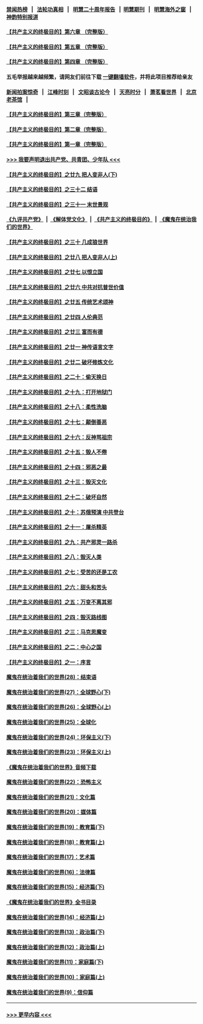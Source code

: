 #### [禁闻热榜](热点新闻.md?=0)  &nbsp;&nbsp;|&nbsp;&nbsp; [法轮功真相](https://github.com/gfw-breaker/truth/blob/master/README.md?=0) &nbsp;&nbsp;|&nbsp;&nbsp; [明慧二十周年报告](https://github.com/gfw-breaker/mh-reports/blob/master/README.md?=0) &nbsp;&nbsp;|&nbsp;&nbsp;[明慧期刊](https://github.com/gfw-breaker/mh-qikan) &nbsp;&nbsp;|&nbsp;&nbsp; [明慧海外之窗](https://github.com/gfw-breaker/mh-news/blob/master/README.md?=0) &nbsp;&nbsp;|&nbsp;&nbsp; [神韵特别报道](https://github.com/gfw-breaker/mh-news/blob/master/shenyun.md?=0)
#### [【共产主义的终极目的】第六章 （完整版）](../pages/nsc422/n11428913.md?t=03142331) 
#### [【共产主义的终极目的】第五章 （完整版）](../pages/nsc422/n11428912.md?t=03142331) 
#### [【共产主义的终极目的】第四章 （完整版）](../pages/nsc422/n11428907.md?t=03142331) 
#### 五毛举报越来越频繁，请网友们前往下载 [一键翻墙软件](https://github.com/gfw-breaker/ssr-accounts)，并将此项目推荐给亲友
#### [新闻拍案惊奇](https://github.com/gfw-breaker/banned-news/blob/master/pages/link4.md) &nbsp;&nbsp;|&nbsp;&nbsp; [江峰时刻](https://github.com/gfw-breaker/banned-news/blob/master/pages/link4.md) &nbsp;&nbsp;|&nbsp;&nbsp; [文昭谈古论今](https://github.com/gfw-breaker/banned-news/blob/master/pages/link4.md) &nbsp;&nbsp;|&nbsp;&nbsp; [天亮时分](https://github.com/gfw-breaker/banned-news/blob/master/pages/link4.md) &nbsp;&nbsp;|&nbsp;&nbsp; [萧茗看世界](https://github.com/gfw-breaker/banned-news/blob/master/pages/link4.md) &nbsp;&nbsp;|&nbsp;&nbsp; [北京老茶馆](https://github.com/gfw-breaker/banned-news/blob/master/pages/link4.md) &nbsp;&nbsp;|&nbsp;&nbsp; 
#### [【共产主义的终极目的】第三章（完整版）](../pages/nsc422/n11428848.md?t=03142331) 
#### [【共产主义的终极目的】第二章（完整版）](../pages/nsc422/n11428831.md?t=03142331) 
#### [【共产主义的终极目的】第一章（完整版）](../pages/nsc422/n11417651.md?t=03142331) 
#### [>>> 我要声明退出共产党、共青团、少年队 <<<](https://github.com/begood0513/goodnews/blob/master/quit/letter.md) 
#### [【共产主义的终极目的】之廿九 把人变非人(下)](../pages/nsc422/n11344140.md?t=03142331) 
#### [【共产主义的终极目的】之三十二 结语](../pages/nsc422/n11360535.md?t=03142331) 
#### [【共产主义的终极目的】之三十一 末世景观](../pages/nsc422/n11351129.md?t=03142331) 
#### [《九评共产党》](https://github.com/begood0513/9ping.md/blob/master/README.md) &nbsp;|&nbsp; [《解体党文化》](../../../../jtdwh.md/blob/master/README.md)  &nbsp;|&nbsp; [《共产主义的终极目的》](../../../../gczydzjmd.md/blob/master/README.md) &nbsp;|&nbsp; [《魔鬼在统治我们的世界》](../../../../mgztzwmdsj.md/blob/master/README.md) 
#### [【共产主义的终极目的】之三十 几成狼世界](../pages/nsc422/n11348280.md?t=03142331) 
#### [【共产主义的终极目的】之廿八 把人变非人(上)](../pages/nsc422/n11340492.md?t=03142331) 
#### [【共产主义的终极目的】之廿七 以恨立国](../pages/nsc422/n11336944.md?t=03142331) 
#### [【共产主义的终极目的】之廿六 中共对抗普世价值](../pages/nsc422/n11324785.md?t=03142331) 
#### [【共产主义的终极目的】之廿五 传统艺术颂神](../pages/nsc422/n11296396.md?t=03142331) 
#### [【共产主义的终极目的】之廿四 人伦典范](../pages/nsc422/n11296397.md?t=03142331) 
#### [【共产主义的终极目的】之廿三 富而有德](../pages/nsc422/n11283598.md?t=03142331) 
#### [【共产主义的终极目的】之廿一 神传语言文字](../pages/nsc422/n11263265.md?t=03142331) 
#### [【共产主义的终极目的】之廿二 破坏修炼文化](../pages/nsc422/n11245728.md?t=03142331) 
#### [【共产主义的终极目的】之二十：偷天换日](../pages/nsc422/n11238846.md?t=03142331) 
#### [【共产主义的终极目的】之十九：打开地狱门](../pages/nsc422/n11206376.md?t=03142331) 
#### [【共产主义的终极目的】之十八：柔性洗脑](../pages/nsc422/n11199994.md?t=03142331) 
#### [【共产主义的终极目的】之十七：颠倒善恶](../pages/nsc422/n11179782.md?t=03142331) 
#### [【共产主义的终极目的】之十六：反神骂祖宗](../pages/nsc422/n11166798.md?t=03142331) 
#### [【共产主义的终极目的】之十五：毁人不倦](../pages/nsc422/n11166792.md?t=03142331) 
#### [【共产主义的终极目的】之十四：邪恶之最](../pages/nsc422/n11150249.md?t=03142331) 
#### [【共产主义的终极目的】之十三：毁灭文化](../pages/nsc422/n11135227.md?t=03142331) 
#### [【共产主义的终极目的】之十二：破坏自然](../pages/nsc422/n11135214.md?t=03142331) 
#### [【共产主义的终极目的】之十：苏俄预演 中共登台](../pages/nsc422/n11118424.md?t=03142331) 
#### [【共产主义的终极目的】之十一：屠杀精英](../pages/nsc422/n11118442.md?t=03142331) 
#### [【共产主义的终极目的】之九：共产邪灵一路杀](../pages/nsc422/n11114139.md?t=03142331) 
#### [【共产主义的终极目的】之八：毁灭人类](../pages/nsc422/n11108503.md?t=03142331) 
#### [【共产主义的终极目的】之七：受苦的还是工农](../pages/nsc422/n11101809.md?t=03142331) 
#### [【共产主义的终极目的】之六：甜头和苦头](../pages/nsc422/n11096971.md?t=03142331) 
#### [【共产主义的终极目的】之五：万变不离其邪](../pages/nsc422/n11091285.md?t=03142331) 
#### [【共产主义的终极目的】之四：毁灭路线图](../pages/nsc422/n11086284.md?t=03142331) 
#### [【共产主义的终极目的】之三：马克思魔变](../pages/nsc422/n11061941.md?t=03142331) 
#### [【共产主义的终极目的】之二：中心之国](../pages/nsc422/n11047728.md?t=03142331) 
#### [【共产主义的终极目的】之一：序言](../pages/nsc422/n11086077.md?t=03142331) 
#### [魔鬼在统治着我们的世界(28)：结束语](../pages/nsc422/n10936246.md?t=03142331) 
#### [魔鬼在统治着我们的世界(27)：全球野心(下)](../pages/nsc422/n10928319.md?t=03142331) 
#### [魔鬼在统治着我们的世界(26)：全球野心(上)](../pages/nsc422/n10900318.md?t=03142331) 
#### [魔鬼在统治着我们的世界(25)：全球化](../pages/nsc422/n10788205.md?t=03142331) 
#### [魔鬼在统治着我们的世界(24)：环保主义(下)](../pages/nsc422/n10695307.md?t=03142331) 
#### [魔鬼在统治着我们的世界(23)：环保主义(上)](../pages/nsc422/n10688613.md?t=03142331) 
#### [《魔鬼在统治着我们的世界》音频下载](../pages/nsc422/n10635553.md?t=03142331) 
#### [魔鬼在统治着我们的世界(22)：恐怖主义](../pages/nsc422/n10614727.md?t=03142331) 
#### [魔鬼在统治着我们的世界(21)：文化篇](../pages/nsc422/n10597706.md?t=03142331) 
#### [魔鬼在统治着我们的世界(20)：媒体篇](../pages/nsc422/n10586579.md?t=03142331) 
#### [魔鬼在统治着我们的世界(19)：教育篇(下)](../pages/nsc422/n10564808.md?t=03142331) 
#### [魔鬼在统治着我们的世界(18)：教育篇(上)](../pages/nsc422/n10526970.md?t=03142331) 
#### [魔鬼在统治着我们的世界(17)：艺术篇](../pages/nsc422/n10499093.md?t=03142331) 
#### [魔鬼在统治着我们的世界(16)：法律篇](../pages/nsc422/n10485969.md?t=03142331) 
#### [魔鬼在统治着我们的世界(15)：经济篇(下)](../pages/nsc422/n10469975.md?t=03142331) 
#### [《魔鬼在统治着我们的世界》全书目录](../pages/nsc422/n10464261.md?t=03142331) 
#### [魔鬼在统治着我们的世界(14)：经济篇(上)](../pages/nsc422/n10457370.md?t=03142331) 
#### [魔鬼在统治着我们的世界(13)：政治篇(下)](../pages/nsc422/n10448270.md?t=03142331) 
#### [魔鬼在统治着我们的世界(12)：政治篇(上)](../pages/nsc422/n10444576.md?t=03142331) 
#### [魔鬼在统治着我们的世界(11)：家庭篇(下)](../pages/nsc422/n10440961.md?t=03142331) 
#### [魔鬼在统治着我们的世界(10)：家庭篇(上)](../pages/nsc422/n10435448.md?t=03142331) 
#### [魔鬼在统治着我们的世界(9)：信仰篇](../pages/nsc422/n10432159.md?t=03142331) 

----
#### [ >>> 更早内容 <<< ](../indexes/nsc422-earlier.md)
